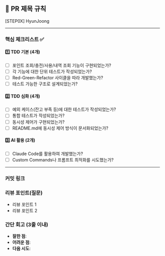 ## :pushpin: PR 제목 규칙
[STEP0X] HyunJoong 

---
### **핵심 체크리스트** :white_check_mark:

#### :one: TDD 기본 (4개)
- [ ] 포인트 조회/충전/사용/내역 조회 기능이 구현되었는가?
- [ ] 각 기능에 대한 단위 테스트가 작성되었는가?
- [ ] Red-Green-Refactor 사이클을 따라 개발했는가?
- [ ] 테스트 가능한 구조로 설계되었는가?

#### :two: TDD 심화 (4개)
- [ ] 예외 케이스(잔고 부족 등)에 대한 테스트가 작성되었는가?
- [ ] 통합 테스트가 작성되었는가?
- [ ] 동시성 제어가 구현되었는가?
- [ ] README.md에 동시성 제어 방식이 문서화되었는가?

#### :three: AI 활용 (2개)
- [ ] Claude Code를 활용하여 개발했는가?
- [ ] Custom Commands나 프롬프트 최적화를 시도했는가?

---
### **커밋 링크**
<!-- 예시)
포인트 조회 기능 구현 : ~~
포인트 충전 단위 테스트 : ~~~
동시성 제어 구현 : ~~ -->

### **리뷰 포인트(질문)**
- 리뷰 포인트 1
- 리뷰 포인트 2

### **간단 회고** (3줄 이내)
- **잘한 점**:
- **어려운 점**:
- **다음 시도**: